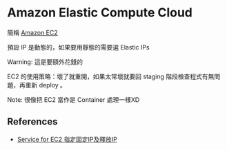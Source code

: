 Amazon Elastic Compute Cloud
============================

簡稱 [Amazon EC2](https://aws.amazon.com/tw/ec2/)

預設 IP 是動態的，如果要用靜態的需要選 Elastic IPs

Warning: 這是要額外花錢的

EC2 的使用策略：壞了就重開，如果太常壞就要回 staging 階段檢查程式有無問題，再重新 deploy 。

Note: 很像把 EC2 當作是 Container 處理一樣XD

References
----------

* [Service for EC2 指定固定IP及釋放IP](http://jyeh-blog.logdown.com/posts/712216-aws-ec2-service-for-ec2-specifying-a-fixed-ip)
